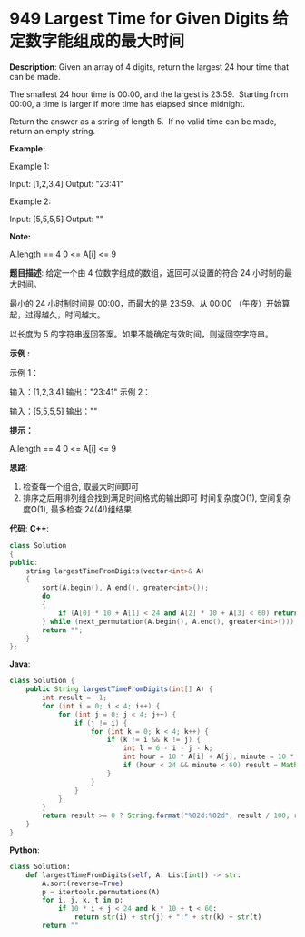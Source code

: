 # 949 Largest Time for Given Digits 给定数字能组成的最大时间

__Description__:
Given an array of 4 digits, return the largest 24 hour time that can be made.

The smallest 24 hour time is 00:00, and the largest is 23:59.  Starting from 00:00, a time is larger if more time has elapsed since midnight.

Return the answer as a string of length 5.  If no valid time can be made, return an empty string.

__Example:__

Example 1:

Input: [1,2,3,4]
Output: "23:41"

Example 2:

Input: [5,5,5,5]
Output: ""

__Note:__

A.length == 4
0 <= A[i] <= 9

__题目描述__:
给定一个由 4 位数字组成的数组，返回可以设置的符合 24 小时制的最大时间。

最小的 24 小时制时间是 00:00，而最大的是 23:59。从 00:00 （午夜）开始算起，过得越久，时间越大。

以长度为 5 的字符串返回答案。如果不能确定有效时间，则返回空字符串。

__示例 :__

示例 1：

输入：[1,2,3,4]
输出："23:41"
示例 2：

输入：[5,5,5,5]
输出：""

__提示：__

A.length == 4
0 <= A[i] <= 9

__思路__:

1. 检查每一个组合, 取最大时间即可
2. 排序之后用排列组合找到满足时间格式的输出即可
时间复杂度O(1), 空间复杂度O(1), 最多检查 24(4!)组结果

__代码__:
__C++__:

```C++
class Solution 
{
public:
    string largestTimeFromDigits(vector<int>& A) 
    {
        sort(A.begin(), A.end(), greater<int>());
        do 
        {
            if (A[0] * 10 + A[1] < 24 and A[2] * 10 + A[3] < 60) return to_string(A[0]) + to_string(A[1]) + ":" + to_string(A[2]) + to_string(A[3]);
        } while (next_permutation(A.begin(), A.end(), greater<int>()));
        return "";
    }
};
```

__Java__:

```Java
class Solution {
    public String largestTimeFromDigits(int[] A) {
        int result = -1;
        for (int i = 0; i < 4; i++) {
            for (int j = 0; j < 4; j++) {
                if (j != i) {
                    for (int k = 0; k < 4; k++) {
                        if (k != i && k != j) {
                            int l = 6 - i - j - k;
                            int hour = 10 * A[i] + A[j], minute = 10 * A[k] + A[l];
                            if (hour < 24 && minute < 60) result = Math.max(result, 100 * hour + minute);
                        }
                    }
                }
            }
        }
        return result >= 0 ? String.format("%02d:%02d", result / 100, result % 100) : "";
    }
}
```

__Python__:

```Python
class Solution:
    def largestTimeFromDigits(self, A: List[int]) -> str:
        A.sort(reverse=True)
        p = itertools.permutations(A)
        for i, j, k, t in p:
            if 10 * i + j < 24 and k * 10 + t < 60:
                return str(i) + str(j) + ":" + str(k) + str(t)
        return ""
```
